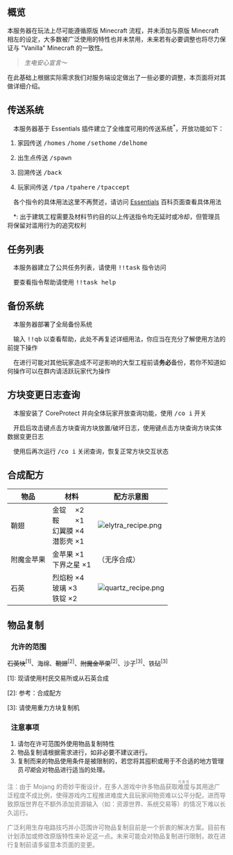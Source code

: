 ## 概览

本服务器在玩法上尽可能遵循原版 Minecraft 流程，并未添加与原版 Minecraft 相左的设定，大多数被广泛使用的特性也并未禁用，未来若有必要调整也将尽力保证与 "Vanilla" Minecraft 的一致性。

> *生电安心宣言～*

在此基础上根据实际需求我们对服务端设定做出了一些必要的调整，本页面将对其做详细介绍。

## 传送系统

&#8195;本服务器基于 Essentials 插件建立了全维度可用的传送系统<sup>*</sup>，开放功能如下：

1. 家园传送 <kbd>/homes</kbd> <kbd>/home</kbd> <kbd>/sethome</kbd> <kbd>/delhome</kbd>

1. 出生点传送 <kbd>/spawn</kbd>

1. 回溯传送 <kbd>/back</kbd>

1. 玩家间传送 <kbd>/tpa</kbd> <kbd>/tpahere</kbd> <kbd>/tpaccept</kbd>

&#8195;各个指令的具体用法这里不再赘述，请访问 [Essentials](https://mineplugin.org/Essentials#.E4.BC.A0.E9.80.81) 百科页面查看具体用法

&#8195;*: 出于建筑工程需要及材料节约目的以上传送指令均无延时或冷却，但管理员将保留对滥用行为的追究权利

## 任务列表

&#8195;本服务器建立了公共任务列表，请使用 <kbd>!!task</kbd> 指令访问

&#8195;要查看指令帮助请使用 <kbd>!!task help</kbd>

## 备份系统

&#8195;本服务器部署了全局备份系统

&#8195;输入 <kbd>!!qb</kbd> 以查看帮助，此处不再复述详细用法，你应当在充分了解使用方法的前提下操作

&#8195;在进行可能对其他玩家造成不可逆影响的大型工程前请**务必**备份，若你不知道如何操作可以在群内请活跃玩家代为操作

## 方块变更日志查询

&#8195;本服安装了 CoreProtect 并向全体玩家开放查询功能，使用 <kbd>/co i</kbd> 开关

&#8195;开启后攻击键点击方块查询方块放置/破坏日志，使用键点击方块查询方块实体数据变更日志

&#8195;使用后再次运行 <kbd>/co i</kbd> 关闭查询，恢复正常方块交互状态

## 合成配方

物品 | 材料 | 配方示意图
-|-|-
鞘翅 | 金锭 　×2</br> 鞍　　 ×1</br> 幻翼膜 ×4　</br> 潜影壳 ×1 | ![elytra_recipe.png](https://ddns.xsling.xyz:3561/images/2021/04/18/Screenshot_20210418_222756.png)
附魔金苹果 | 金苹果 ×1</br> 下界之星 ×1 | （无序合成）
石英 | 烈焰粉 ×4</br> 玻璃 ×3</br> 铁锭 ×2 | ![quartz_recipe.png](https://ddns.xsling.xyz:3561/images/2021/04/18/Screenshot_20210418_232746.png)

## 物品复制

### &#8194;允许的范围

~~石英块~~<sup>\[1]</sup>、海绵、~~鞘翅~~<sup>\[2]</sup>、~~附魔金苹果~~<sup>\[2]</sup>、沙子<sup>\[3]</sup>、铁砧<sup>\[3]</sup>

\[1]: 现请使用村民交易所或从石英合成

\[2]: 参考：合成配方

\[3]: 请使用重力方块复制机

### &#8194;注意事项

1. 请勿在许可范围外使用物品复制特性
1. 物品复制请根据需求进行，如非必要不建议进行。
1. 复制而来的物品使用条件是被限制的，若您将其囤积或用于不合适的地方管理员*可能*会对物品进行适当的处理。

<font color="grey">
注：由于 Mojang 的奇妙平衡设计，在多人游戏中许多物品获取<ruby>难度<rt>可能性</rt></ruby>与其用途广泛程度不成比例，使得游戏内工程推进难度大且玩家间物资难以公平分配，进而导致原版世界在不额外添加资源输入（如：资源世界、系统交易等）的情况下难以长久运行。

广泛利用生存电路技巧并小范围许可物品复制目前是一个折衷的解决方案。目前有计划添加或修改原版特性来补足这一点。未来可能会对物品复制进行限制，故在进行复制前请多留意本页面的变更。
</font>
